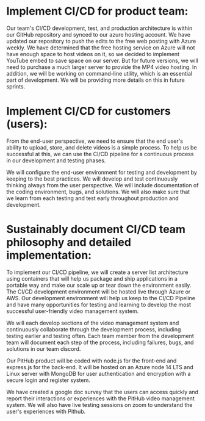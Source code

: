 # Implement CI/CD for product team:
Our team's CI/CD development, test, and production architecture is within our GitHub repository and synced to our azure hosting account. We have updated our repository to push the edits to the free web posting with Azure weekly. We have determined that the free hosting service on Azure will not have enough space to host videos on it, so we decided to implement YouTube embed to save space on our server. But for future versions, we will need to purchase a much larger server to provide the MP4 video hosting. In addition, we will be working on command-line utility, which is an essential part of development. We will be providing more details on this in future sprints. 

# Implement CI/CD for customers (users):
From the end-user perspective, we need to ensure that the end user's ability to upload, store, and delete videos is a simple process. To help us be successful at this, we can use the CI/CD pipeline for a continuous process in our development and testing phases. 

We will configure the end-user environment for testing and development by keeping to the best practices. We will develop and test continuously thinking always from the user perspective. We will include documentation of the coding environment, bugs, and solutions. We will also make sure that we learn from each testing and test early throughout production and development. 

# Sustainably document CI/CD team philosophy and detailed implementation:
To implement our CI/CD pipeline, we will create a server list architecture using containers that will help us package and ship applications in a portable way and make our scale up or tear down the environment easily. The CI/CD development environment will be hosted live through Azure or AWS. Our development environment will help us keep to the CI/CD Pipeline and have many opportunities for testing and learning to develop the most successful user-friendly video management system.  

We will each develop sections of the video management system and continuously collaborate through the development process, including testing earlier and testing often. Each team member from the development team will document each step of the process, including failures, bugs, and solutions in our team discord.

Our PitHub product will be coded with node.js for the front-end and express.js for the back-end. It will be hosted on an Azure node 14 LTS and Linux server with MongoDB for user authentication and encryption with a secure login and register system.

We have created a google doc survey that the users can access quickly and report their interactions or experiences with the PitHub video management system.
We will also have live testing sessions on zoom to understand the user's experiences with Pithub. 



